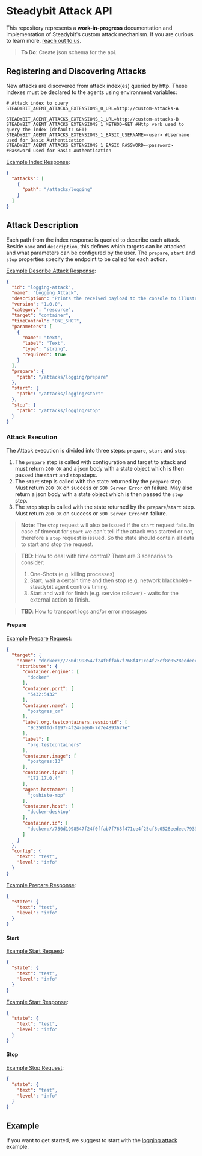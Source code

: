 # Steadybit Attack API

This repository represents a **work-in-progress** documentation and implementation of Steadybit's custom attack mechanism. If you are curious to learn more,
[reach out to us](https://www.steadybit.com/contact).

> **To Do**: Create json schema for the api.

## Registering and Discovering Attacks

New attacks are discovered from attack index(es) queried by http. These indexes must be declared to the agents using environment variables:

```shell
# Attack index to query
STEADYBIT_AGENT_ATTACKS_EXTENSIONS_0_URL=http://custom-attacks-A

STEADYBIT_AGENT_ATTACKS_EXTENSIONS_1_URL=http://custom-attacks-B
STEADYBIT_AGENT_ATTACKS_EXTENSIONS_1_METHOD=GET #Http verb used to query the index (default: GET)
STEADYBIT_AGENT_ATTACKS_EXTENSIONS_1_BASIC_USERNAME=<user> #Username used for Basic Authentication  
STEADYBIT_AGENT_ATTACKS_EXTENSIONS_1_BASIC_PASSWORD=<password> #Password used for Basic Authentication
```

[Example Index Response](./typescript-api/api.d.ts#L11):

```json
{
  "attacks": [
    {
      "path": "/attacks/logging"
    }
  ]
}
```

## Attack Description

Each path from the index response is queried to describe each attack. Beside `name` and `description`, this defines which targets can be attacked and what
parameters can be configured by the user. The `prepare`, `start` and `stop` properties specify the endpoint to be called for each action.

[Example Describe Attack Response](./typescript-api/api.d.ts#L15):

```json
{
  "id": "logging-attack",
  "name": "Logging Attack",
  "description": "Prints the received payload to the console to illustrate the custom attack API.",
  "version": "1.0.0",
  "category": "resource",
  "target": "container",
  "timeControl": "ONE_SHOT",
  "parameters": [
    {
      "name": "text",
      "label": "Text",
      "type": "string",
      "required": true
    }
  ],
  "prepare": {
    "path": "/attacks/logging/prepare"
  },
  "start": {
    "path": "/attacks/logging/start"
  },
  "stop": {
    "path": "/attacks/logging/stop"
  }
}
```

### Attack Execution

The Attack execution is divided into three steps: `prepare`, `start` and `stop`:

1) The `prepare` step is called with configuration and target to attack and must return `200 OK` and a json body with a state object which is then passed
   the `start` and `stop` steps.
2) The `start` step is called with the state returned by the `prepare` step. Must return `200 OK` on success or `500 Server Error` on failure. May also return a
   json body with a state object which is then passed the `stop` step.
3) The `stop` step is called with the state returned by the `prepare`/`start` step. Must return `200 OK` on success or `500 Server Error`on failure.

> **Note**: The `stop` request will also be issued if the `start` request fails. In case of timeout for `start` we can't tell if the attack was started or not, therefore a `stop` request is issued. So the state should contain all data to start and stop the request.

> **TBD**: How to deal with time control? There are 3 scenarios to consider:
> 1. One-Shots (e.g. killing processes)
> 2. Start, wait a certain time and then stop (e.g. network blackhole) - steadybit agent controls timing.
> 2. Start and wait for finish (e.g. service rollover) - waits for the external action to finish.

> **TBD**: How to transport logs and/or error messages

#### Prepare

[Example Prepare Request](./typescript-api/api.d.ts#L66):

```json
{
  "target": {
    "name": "docker://750d1998547f24f0ffab7f768f471ce4f25cf8c0528eedeec79338fdf88e29fb",
    "attributes": {
      "container.engine": [
        "docker"
      ],
      "container.port": [
        "5432:5432"
      ],
      "container.name": [
        "postgres_cm"
      ],
      "label.org.testcontainers.sessionid": [
        "9c250ffd-f197-4f24-ae60-7d7e4893677e"
      ],
      "label": [
        "org.testcontainers"
      ],
      "container.image": [
        "postgres:13"
      ],
      "container.ipv4": [
        "172.17.0.4"
      ],
      "agent.hostname": [
        "joshiste-mbp"
      ],
      "container.host": [
        "docker-desktop"
      ],
      "container.id": [
        "docker://750d1998547f24f0ffab7f768f471ce4f25cf8c0528eedeec79338fdf88e29fb"
      ]
    }
  },
  "config": {
    "text": "test",
    "level": "info"
  }
}

```

[Example Prepare Response](./typescript-api/api.d.ts#L74):

```json
{
  "state": {
    "text": "test",
    "level": "info"
  }
}
```

#### Start

[Example Start Request](./typescript-api/api.d.ts#L78):

```json
{
  "state": {
    "text": "test",
    "level": "info"
  }
}
```

[Example Start Response](./typescript-api/api.d.ts#L82):

```json
{
  "state": {
    "text": "test",
    "level": "info"
  }
}
```

#### Stop

[Example Stop Request](./typescript-api/api.d.ts#L86):

```json
{
  "state": {
    "text": "test",
    "level": "info"
  }
}
```

## Example

If you want to get started, we suggest to start with the [logging attack](https://github.com/steadybit/custom-attacks/tree/main/examples/nodejs-logging-attack)
example.
